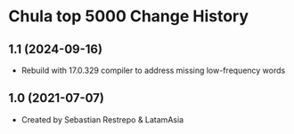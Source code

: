 Chula top 5000 Change History
====================

1.1 (2024-09-16)
----------------
* Rebuild with 17.0.329 compiler to address missing low-frequency words

1.0 (2021-07-07)
----------------
* Created by Sebastian Restrepo & LatamAsia
